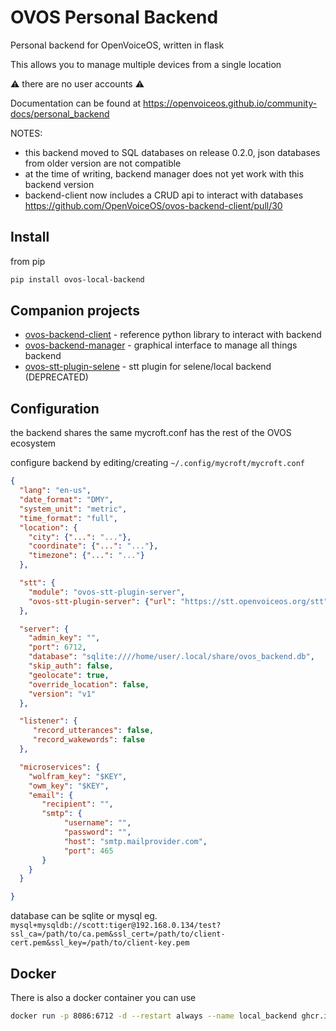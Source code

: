 # OVOS Personal Backend

Personal backend for OpenVoiceOS, written in flask

This allows you to manage multiple devices from a single location

:warning: there are no user accounts :warning:

Documentation can be found at https://openvoiceos.github.io/community-docs/personal_backend

NOTES: 
- this backend moved to SQL databases on release 0.2.0, json databases from older version are not compatible
- at the time of writing, backend manager does not yet work with this backend version
- backend-client now includes a CRUD api to interact with databases https://github.com/OpenVoiceOS/ovos-backend-client/pull/30


## Install

from pip

```bash
pip install ovos-local-backend
```


## Companion projects

- [ovos-backend-client](https://github.com/OpenVoiceOS/ovos-backend-client) - reference python library to interact with backend
- [ovos-backend-manager](https://github.com/OpenVoiceOS/ovos-backend-manager) - graphical interface to manage all things backend
- [ovos-stt-plugin-selene](https://github.com/OpenVoiceOS/ovos-stt-plugin-selene) - stt plugin for selene/local backend (DEPRECATED)


## Configuration

the backend shares the same mycroft.conf has the rest of the OVOS ecosystem

configure backend by editing/creating ```~/.config/mycroft/mycroft.conf```


```json
{
  "lang": "en-us",
  "date_format": "DMY",
  "system_unit": "metric",
  "time_format": "full",
  "location": {
    "city": {"...": "..."},
    "coordinate": {"...": "..."},
    "timezone": {"...": "..."}
  },

  "stt": {
    "module": "ovos-stt-plugin-server",
    "ovos-stt-plugin-server": {"url": "https://stt.openvoiceos.org/stt"}
  },

  "server": {
    "admin_key": "",
    "port": 6712,
    "database": "sqlite:////home/user/.local/share/ovos_backend.db",
    "skip_auth": false,
    "geolocate": true,
    "override_location": false,
    "version": "v1"
  },

  "listener": {
     "record_utterances": false,
     "record_wakewords": false
  },

  "microservices": {
    "wolfram_key": "$KEY",
    "owm_key": "$KEY",
    "email": {
       "recipient": "",
       "smtp": {
            "username": "",
            "password": "",
            "host": "smtp.mailprovider.com",
            "port": 465
       }
    }
  }

}
```

database can be sqlite or mysql
eg. `mysql+mysqldb://scott:tiger@192.168.0.134/test?ssl_ca=/path/to/ca.pem&ssl_cert=/path/to/client-cert.pem&ssl_key=/path/to/client-key.pem`


## Docker

There is also a docker container you can use

```bash
docker run -p 8086:6712 -d --restart always --name local_backend ghcr.io/openvoiceos/local-backend:dev
```
